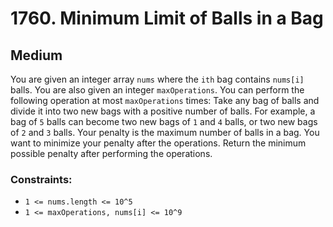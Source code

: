 # 1760. Minimum Limit of Balls in a Bag

## Medium

You are given an integer array `nums` where the `ith` bag contains `nums[i]` balls. You are also given an integer
`maxOperations`. You can perform the following operation at most `maxOperations` times: Take any bag of balls and divide
it into two new bags with a positive number of balls. For example, a bag of `5` balls can become two new bags of `1` and
`4` balls, or two new bags of `2` and `3` balls. Your penalty is the maximum number of balls in a bag. You want to
minimize your penalty after the operations. Return the minimum possible penalty after performing the operations.

### Constraints:

- `1 <= nums.length <= 10^5`
- `1 <= maxOperations, nums[i] <= 10^9`
